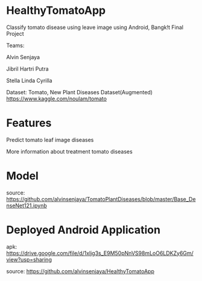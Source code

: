 # HealthyTomatoApp
Classify tomato disease using leave image using Android, Bangk!t Final Project

Teams:

Alvin Senjaya

Jibril Hartri Putra

Stella Linda Cyrilla

Dataset: Tomato, New Plant Diseases Dataset(Augmented) https://www.kaggle.com/noulam/tomato

# Features
Predict tomato leaf image diseases

More information about treatment tomato diseases


# Model
source: https://github.com/alvinsenjaya/TomatoPlantDiseases/blob/master/Base_DenseNet121.ipynb

# Deployed Android Application
apk: https://drive.google.com/file/d/1xljg3s_E9M50pNnVS98mLoO6LDKZy6Gm/view?usp=sharing

source: https://github.com/alvinsenjaya/HealthyTomatoApp
